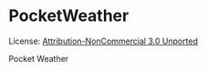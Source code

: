 PocketWeather
=============

License: 
[Attribution-NonCommercial 3.0 Unported](http://creativecommons.org/licenses/by-nc/3.0/)

Pocket Weather

